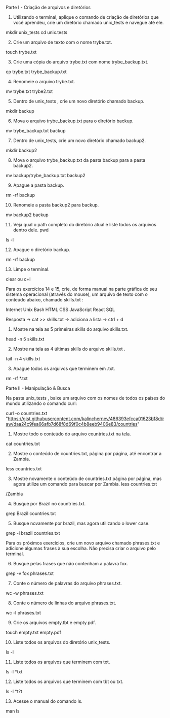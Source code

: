 Parte I - Criação de arquivos e diretórios

1. Utilizando o terminal, aplique o comando de criação de diretórios que você aprendeu, crie um diretório chamado unix_tests e navegue até ele.

mkdir unix_tests cd unix.tests

2. Crie um arquivo de texto com o nome trybe.txt.

touch trybe.txt

3. Crie uma cópia do arquivo trybe.txt com nome trybe_backup.txt.

cp trybe.txt trybe_backup.txt

4. Renomeie o arquivo trybe.txt.

mv trybe.txt trybe2.txt

5. Dentro de unix_tests , crie um novo diretório chamado backup.

mkdir backup

6. Mova o arquivo trybe_backup.txt para o diretório backup.

mv trybe_backup.txt backup

7. Dentro de unix_tests, crie um novo diretório chamado backup2.

mkdir backup2

8. Mova o arquivo trybe_backup.txt da pasta backup para a pasta backup2.

mv backup/trybe_backup.txt backup2

9. Apague a pasta backup.

rm -rf backup

10. Renomeie a pasta backup2 para backup.

mv backup2 backup

11. Veja qual o path completo do diretório atual e liste todos os arquivos dentro dele.
pwd 

ls -l

12. Apague o diretório backup.

rm -rf backup

13. Limpe o terminal.

clear ou c+l


Para os exercícios 14 e 15, crie, de forma manual na parte gráfica do seu sistema operacional (através do mouse), um arquivo de texto com o conteúdo abaixo, chamado skills.txt :

Internet
Unix
Bash
HTML
CSS
JavaScript
React
SQL

Resposta -> cat >> skills.txt -> adiciona a lista -> ctrl + d

1. Mostre na tela as 5 primeiras skills do arquivo skills.txt.

head -n 5 skills.txt

2. Mostre na tela as 4 últimas skills do arquivo skills.txt .

tail -n 4 skills.txt

3. Apague todos os arquivos que terminem em .txt.

rm -rf *.txt

Parte II - Manipulação & Busca

Na pasta unix_tests , baixe um arquivo com os nomes de todos os países do mundo utilizando o comando curl:


curl -o countries.txt "https://gist.githubusercontent.com/kalinchernev/486393efcca01623b18d/raw/daa24c9fea66afb7d68f8d69f0c4b8eeb9406e83/countries"

1. Mostre todo o conteúdo do arquivo countries.txt na tela.

cat countries.txt

2. Mostre o conteúdo de countries.txt, página por página, até encontrar a Zambia.

less countries.txt

3. Mostre novamente o conteúdo de countries.txt página por página, mas agora utilize um comando para buscar por Zambia.
less countries.txt

/Zambia

4. Busque por Brazil no countries.txt.

grep Brazil countries.txt

5. Busque novamente por brazil, mas agora utilizando o lower case.

grep -i brazil countries.txt

Para os próximos exercícios, crie um novo arquivo chamado phrases.txt e adicione algumas frases à sua escolha. Não precisa criar o arquivo pelo terminal.


6. Busque pelas frases que não contenham a palavra fox.

grep -v fox phrases.txt

7. Conte o número de palavras do arquivo phrases.txt.

wc -w phrases.txt

8. Conte o número de linhas do arquivo phrases.txt.

wc -l phrases.txt

9. Crie os arquivos empty.tbt e empty.pdf.

touch empty.txt empty.pdf

10. Liste todos os arquivos do diretório unix_tests.

ls -l

11. Liste todos os arquivos que terminem com txt.

ls -l *txt

12. Liste todos os arquivos que terminem com tbt ou txt.

ls -l *t?t

13. Acesse o manual do comando ls.

man ls


